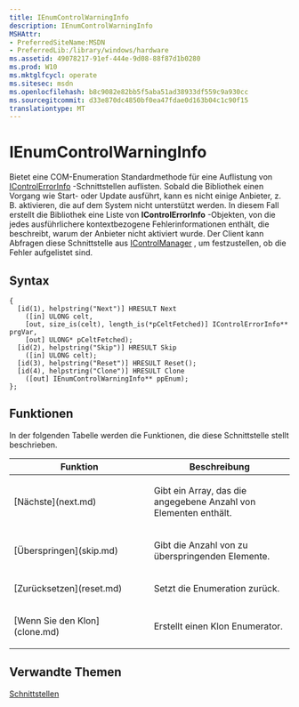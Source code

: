```yaml
---
title: IEnumControlWarningInfo
description: IEnumControlWarningInfo
MSHAttr:
- PreferredSiteName:MSDN
- PreferredLib:/library/windows/hardware
ms.assetid: 49078217-91ef-444e-9d08-88f87d1b0280
ms.prod: W10
ms.mktglfcycl: operate
ms.sitesec: msdn
ms.openlocfilehash: b8c9082e82bb5f5aba51ad38933df559c9a930cc
ms.sourcegitcommit: d33e870dc4850bf0ea47fdae0d163b04c1c90f15
translationtype: MT
---
```

# <a name="ienumcontrolwarninginfo"></a>IEnumControlWarningInfo


Bietet eine COM-Enumeration Standardmethode für eine Auflistung von [IControlErrorInfo](icontrolerrorinfo.md) -Schnittstellen auflisten. Sobald die Bibliothek einen Vorgang wie Start- oder Update ausführt, kann es nicht einige Anbieter, z. B. aktivieren, die auf dem System nicht unterstützt werden. In diesem Fall erstellt die Bibliothek eine Liste von **IControlErrorInfo** -Objekten, von die jedes ausführlichere kontextbezogene Fehlerinformationen enthält, die beschreibt, warum der Anbieter nicht aktiviert wurde. Der Client kann Abfragen diese Schnittstelle aus [IControlManager](icontrolmanager.md) , um festzustellen, ob die Fehler aufgelistet sind.

## <a name="syntax"></a>Syntax


``` syntax
{
  [id(1), helpstring("Next")] HRESULT Next
    ([in] ULONG celt,
    [out, size_is(celt), length_is(*pCeltFetched)] IControlErrorInfo** prgVar,
    [out] ULONG* pCeltFetched);
  [id(2), helpstring("Skip")] HRESULT Skip
    ([in] ULONG celt);
  [id(3), helpstring("Reset")] HRESULT Reset();
  [id(4), helpstring("Clone")] HRESULT Clone
    ([out] IEnumControlWarningInfo** ppEnum);
};
```

## <a name="functions"></a>Funktionen


In der folgenden Tabelle werden die Funktionen, die diese Schnittstelle stellt beschrieben.

<table>
<colgroup>
<col width="50%" />
<col width="50%" />
</colgroup>
<thead>
<tr class="header">
<th>Funktion</th>
<th>Beschreibung</th>
</tr>
</thead>
<tbody>
<tr class="odd">
<td><p>[Nächste](next.md)</p></td>
<td><p>Gibt ein Array, das die angegebene Anzahl von Elementen enthält.</p></td>
</tr>
<tr class="even">
<td><p>[Überspringen](skip.md)</p></td>
<td><p>Gibt die Anzahl von zu überspringenden Elemente.</p></td>
</tr>
<tr class="odd">
<td><p>[Zurücksetzen](reset.md)</p></td>
<td><p>Setzt die Enumeration zurück.</p></td>
</tr>
<tr class="even">
<td><p>[Wenn Sie den Klon](clone.md)</p></td>
<td><p>Erstellt einen Klon Enumerator.</p></td>
</tr>
</tbody>
</table>

 

## <a name="related-topics"></a>Verwandte Themen


[Schnittstellen](interfaces-wprcontrol.md)

 

 







